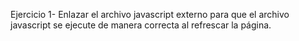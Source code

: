 Ejercicio 1-
Enlazar el archivo javascript externo
para que el archivo javascript se ejecute de manera correcta al refrescar la página. 
